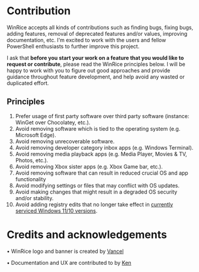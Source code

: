 # Contribution

WinRice accepts all kinds of contributions such as finding bugs, fixing bugs, adding features, removal of deprecated features and/or values, improving documentation, etc. I'm excited to work with the users and fellow PowerShell enthusiasts to further improve this project.

I ask that **before you start your work on a feature that you would like to request or contribute**, please read the WinRice principles below. I will be happy to work with you to figure out good approaches and provide guidance throughout feature development, and help avoid any wasted or duplicated effort.

## Principles

1. Prefer usage of first party software over third party software (instance: WinGet over Chocolatey, etc.).
2. Avoid removing software which is tied to the operating system (e.g. Microsoft Edge).
3. Avoid removing unrecoverable software.
4. Avoid removing developer category inbox apps (e.g. Windows Terminal).
5. Avoid removing media playback apps (e.g. Media Player, Movies & TV, Photos, etc.).
6. Avoid removing Xbox sister apps (e.g. Xbox Game bar, etc.).
7. Avoid removing software that can result in reduced crucial OS and app functionality
8. Avoid modifying settings or files that may conflict with OS updates.
9. Avoid making changes that might result in a degraded OS security and/or stability.
10. Avoid adding registry edits that no longer take effect in [currently serviced Windows 11/10 versions](https://docs.microsoft.com/en-us/windows/release-health/release-information).

# Credits and acknowledgements
<p align="left"> &bull; WinRice logo and banner is created by <a href="https://linktr.ee/vancelmusic">Vancel</a></p>
<p align=left> &bull; Documentation and UX are contributed to by <a href="https://kenharris.xyz/">Ken</a></p>